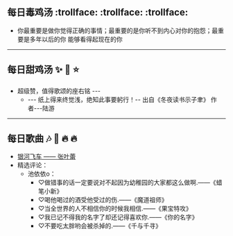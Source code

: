 ## 每日毒鸡汤 :trollface: :trollface: :trollface:
* 你最重要是做你觉得正确的事情；最重要的是你听不到内心对你的抱怨；最重要是多年以后的你 能够看得起现在的你

--- 
## 每日甜鸡汤 :sparkles: :star2: :star:
* 超级赞，值得歌颂的座右铭 --- 
  * --- 纸上得来终觉浅，绝知此事要躬行！-- 出自《冬夜读书示子聿》 作者---陆游

---
## 每日歌曲 :notes: :musical_note: :fire: :fire:
* [银河飞车 —— 张叶蕾](https://music.163.com/#/song?id=1409003291)
* 精选评论：
  * 池依依o：
    * ♡做错事的话一定要说对不起因为幼稚园的大家都这么做啊.——《蜡笔小新》
    * ♡喝他喝过的酒受他受过的伤.——《魔道祖师》
    * ♡当全世界的人不相信你的时候我相信.——《果宝特攻》
    * ♡我已记不得我的名字了却还记得喜欢你.——《你的名字》
    * ♡不要吃太胖哟会被杀掉的.——《千与千寻》